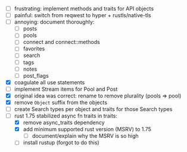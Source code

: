 - [ ] frustrating: implement methods and traits for API objects
- [ ] painful: switch from reqwest to hyper + rustls/native-tls
- [ ] annoying: document thoroughly:
    - [ ] posts
    - [ ] pools
    - [ ] connect and connect::methods
    - [ ] favorites
    - [ ] search
    - [ ] tags
    - [ ] notes
    - [ ] post\_flags
- [x] coagulate all use statements
- [ ] implement Stream items for Pool and Post
- [x] original idea was correct: rename to remove plurality (pools => pool)
- [x] remove `Object` suffix from the objects
- [ ] create Search types per object and traits for those Search types
- [ ] rust 1.75 stabilized async fn traits in traits:
    - [x] remove async\_traits dependency
    - [x] add minimum supported rust version (MSRV) to 1.75
        - [ ] document/explain why the MSRV is so high
    - [ ] install rustup (forgot to do this)
